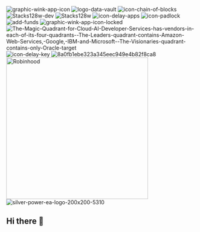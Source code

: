 ![graphic-wink-app-icon](https://github.com/Codyb2022/.github/assets/105280981/8a9c9573-48e6-4e5f-8c76-4d5f8f6f9e31)
![logo-data-vault](https://github.com/Codyb2022/.github/assets/105280981/03fbfae9-a7aa-4127-9658-0340fe7d0607)
![icon-chain-of-blocks](https://github.com/Codyb2022/.github/assets/105280981/b7e3f8db-36ce-42ce-a676-00032d6ef608)
![Stacks128w-dev](https://github.com/Codyb2022/.github/assets/105280981/1af1e1c6-9f01-4244-888d-b81268def2ea)
![Stacks128w](https://github.com/Codyb2022/.github/assets/105280981/f49290a7-4a43-4ebf-804c-7f25c99f56aa)
![icon-delay-apps](https://github.com/Codyb2022/.github/assets/105280981/b4e346b0-f1db-4481-aed9-d5c0d57533f5)
![icon-padlock](https://github.com/Codyb2022/.github/assets/105280981/ecc6ec64-226e-4532-9bb8-65ef2b1b74e0)
![add-funds](https://github.com/Codyb2022/.github/assets/105280981/8b40a98a-6670-4a59-8165-bfdba24dbbb3)
![graphic-wink-app-icon-locked](https://github.com/Codyb2022/.github/assets/105280981/e1544a4e-8429-4cc7-ba81-87544abed95e)
![The-Magic-Quadrant-for-Cloud-AI-Developer-Services-has-vendors-in-each-of-its-four-quadrants--The-Leaders-quadrant-contains-Amazon-Web-Services,-Google,-IBM-and-Microsoft--The-Visionaries-quadrant-contains-only-Oracle-target](https://github.com/Codyb2022/.github/assets/105280981/c46032de-d841-402c-982b-4d82d13016fc)
![icon-delay-key](https://github.com/Codyb2022/.github/assets/105280981/262fe309-dfea-429c-a99b-0afbd3b1a975)
![8a0fb1ebe323a345eec949e4b82f8ca8](https://github.com/Codyb2022/.github/assets/105280981/63279750-1d29-41ca-b676-a58b3bb7fa61)
<img width="375" alt="Robinhood " src="https://github.com/Codyb2022/.github/assets/105280981/2ee4ebce-f50e-4336-9c5e-5c10648b9284">
![silver-power-ea-logo-200x200-5310](https://github.com/Codyb2022/.github/assets/105280981/40a37bdb-5b48-4ea0-a85c-247f5ea8a050)
## Hi there 👋

<!--

**Here are some ideas to get you started:**

🙋‍♀️ A short introduction - what is your organization all about?
🌈 Contribution guidelines - how can the community get involved?
👩‍💻 Useful resources - where can the community find your docs? Is there anything else the community should know?
🍿 Fun facts - what does your team eat for breakfast?
🧙 Remember, you can do mighty things with the power of [Markdown](https://docs.github.com/github/writing-on-github/getting-started-with-writing-and-formatting-on-github/basic-writing-and-formatting-syntax)
-->
